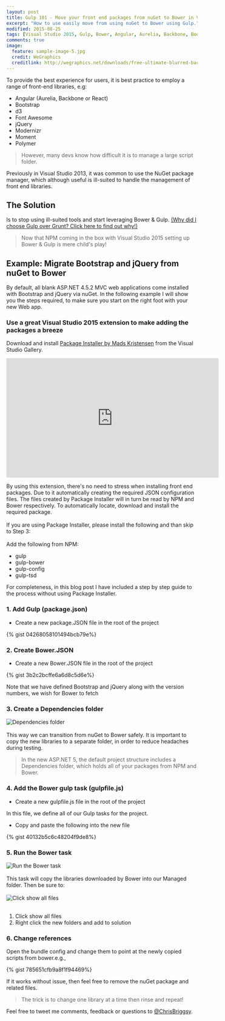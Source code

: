 ```yaml
---
layout: post
title: Gulp 101 - Move your front end packages from nuGet to Bower in Visual Studio 2015
excerpt: "How to use easily move from using nuGet to Bower using Gulp."
modified: 2015-08-25
tags: [Visual Studio 2015, Gulp, Bower, Angular, Aurelia, Backbone, Bootstrap, d3, Font Awesome, jQuery, Modernizr, Moment, Polymer, React]
comments: true
image:
  feature: sample-image-5.jpg
  credit: WeGraphics
  creditlink: http://wegraphics.net/downloads/free-ultimate-blurred-background-pack/
---
```


To provide the best experience for users, it is best practice to employ a range of front-end libraries, e.g: 

* Angular (Aurelia, Backbone or React)
* Bootstrap
* d3
* Font Awesome
* jQuery
* Modernizr
* Moment
* Polymer


> However, many devs know how difficult it is to manage a large script folder. 

Previously in Visual Studio 2013, it was common to use the NuGet package manager, which although useful is ill-suited to handle the management of front end libraries.

## The Solution

Is to stop using ill-suited tools and start leveraging Bower & Gulp. [(Why did I choose Gulp over Grunt? Click here to find out why!)](http://blog.chrisbriggsy.com/Gulp-101-CSS-all-the-LESS/)

> Now that NPM coming in the box with Visual Studio 2015 setting up Bower & Gulp is mere child's play!

## Example: Migrate Bootstrap and jQuery from nuGet to Bower 

By default, all blank ASP.NET 4.5.2 MVC web applications come installed with Bootstrap and jQuery via nuGet. In the following example I will show you the steps required, to make sure you start on the right foot with your new Web app.

### Use a great Visual Studio 2015 extension to make adding the packages a breeze

Download and install [Package Installer by Mads Kristensen](https://visualstudiogallery.msdn.microsoft.com/753b9720-1638-4f9a-ad8d-2c45a410fd74) from the Visual Studio Gallery.

<iframe width="560" height="315" src="https://www.youtube.com/embed/WigizERVWtc" frameborder="0" allowfullscreen></iframe>

By using this extension, there's no need to stress when installing front end packages. Due to it automatically creating the required JSON configuration files. The files created by Package Installer will in turn be read by NPM and Bower respectively. To automatically locate, download and install the required package. <br><br>If you are using Package Installer, please install the following and than skip to Step 3:<br><br>Add the following from NPM:
* gulp
* gulp-bower
* gulp-config
* gulp-tsd

For completeness, in this blog post I have included  a step by step guide to the process without using Package Installer.

### 1. Add Gulp (package.json)

* Create a new package.JSON file in the root of the project

{% gist 04268058101494bcb79e%}

### 2. Create Bower.JSON

* Create a new Bower.JSON file in the root of the project

{% gist 3b2c2bcffe6a6d8c5d6e%}

Note that we have defined Bootstrap and jQuery along with the version numbers, we wish for Bower to fetch

### 3. Create a Dependencies folder

![Dependencies folder](/images/2015-08-25_20-40-08-compressor.png)<br><br>This way we can transition from nuGet to Bower safely. It is important to copy the new libraries to a separate folder, in order to reduce headaches during testing.

> In the new ASP.NET 5,  the default project structure includes a  Dependencies folder, which holds all of your packages from NPM and Bower. 

### 4. Add the Bower gulp task (gulpfile.js)

* Create a new gulpfile.js file in the root of the project

In this file, we define all of our Gulp tasks for the project.

* Copy and paste the following into the new file

{% gist 40132b5c6c48204f9de8%}

### 5. Run the Bower task

![Run the Bower task](/images/2015-08-24_12-55-17-compressor.png)<br><br>This task will copy the libraries downloaded by Bower into our Managed folder. Then be sure to:<br><br>![Click show all files](/images/2015-08-24_12-22-41-compressor.png)<br><br>

1. Click show all files
2. Right click the new folders and add to solution

### 6. Change references 

Open the bundle config and change them to point at the newly copied scripts from bower.e.g., 

{% gist 785651cfb9a8f1f94469%}

If it works without issue, then feel free to remove the nuGet package and related files. 

> The trick is to change one library at a time then rinse and repeat!
 
Feel free to tweet me comments, feedback or questions to [@ChrisBriggsy](https://twitter.com/ChrisBriggsy).